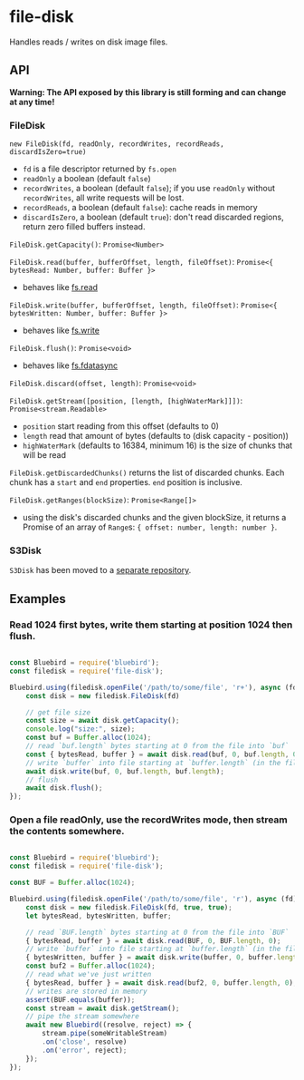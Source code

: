 # file-disk
Handles reads / writes on disk image files.

## API

**Warning: The API exposed by this library is still forming and can change at
any time!**

### FileDisk

`new FileDisk(fd, readOnly, recordWrites, recordReads, discardIsZero=true)`

 - `fd` is a file descriptor returned by `fs.open`
 - `readOnly` a boolean (default `false`)
 - `recordWrites`, a boolean (default `false`); if you use `readOnly` without
 `recordWrites`, all write requests will be lost.
 - `recordReads`, a boolean (default `false`): cache reads in memory
 - `discardIsZero`, a boolean (default `true`): don't read discarded regions,
 return zero filled buffers instead.

`FileDisk.getCapacity()`: `Promise<Number>`

`FileDisk.read(buffer, bufferOffset, length, fileOffset)`: `Promise<{ bytesRead: Number, buffer: Buffer }>`

 - behaves like [fs.read](https://nodejs.org/api/fs.html#fs_fs_read_fd_buffer_offset_length_position_callback)

`FileDisk.write(buffer, bufferOffset, length, fileOffset)`: `Promise<{ bytesWritten: Number, buffer: Buffer }>`

 - behaves like [fs.write](https://nodejs.org/api/fs.html#fs_fs_write_fd_buffer_offset_length_position_callback)

`FileDisk.flush()`: `Promise<void>`

 - behaves like [fs.fdatasync](https://nodejs.org/api/fs.html#fs_fs_fdatasync_fd_callback)

`FileDisk.discard(offset, length)`: `Promise<void>`

`FileDisk.getStream([position, [length, [highWaterMark]]])`: `Promise<stream.Readable>`
 - `position` start reading from this offset (defaults to 0)
 - `length` read that amount of bytes (defaults to (disk capacity - position))
 - `highWaterMark` (defaults to 16384, minimum 16) is the size of chunks that
 will be read

`FileDisk.getDiscardedChunks()` returns the list of discarded chunks. Each chunk
has a `start` and `end` properties. `end` position is inclusive.

`FileDisk.getRanges(blockSize)`: `Promise<Range[]>`
 - using the disk's discarded chunks and the given blockSize, it returns a Promise
of an array of `Range`s: `{ offset: number, length: number }`.

### S3Disk

`S3Disk` has been moved to a [separate repository](https://github.com/balena-io-modules/s3-disk).

## Examples

### Read 1024 first bytes, write them starting at position 1024 then flush.

```javascript

const Bluebird = require('bluebird');
const filedisk = require('file-disk');

Bluebird.using(filedisk.openFile('/path/to/some/file', 'r+'), async (fd) => {
	const disk = new filedisk.FileDisk(fd)

	// get file size
	const size = await disk.getCapacity();
	console.log("size:", size);
	const buf = Buffer.alloc(1024);
	// read `buf.length` bytes starting at 0 from the file into `buf`
	const { bytesRead, buffer } = await disk.read(buf, 0, buf.length, 0);
	// write `buffer` into file starting at `buffer.length` (in the file)
	await disk.write(buf, 0, buf.length, buf.length);
	// flush
	await disk.flush();
});


```

### Open a file readOnly, use the recordWrites mode, then stream the contents somewhere.

```javascript

const Bluebird = require('bluebird');
const filedisk = require('file-disk');

const BUF = Buffer.alloc(1024);

Bluebird.using(filedisk.openFile('/path/to/some/file', 'r'), async (fd) => {
	const disk = new filedisk.FileDisk(fd, true, true);
	let bytesRead, bytesWritten, buffer;

	// read `BUF.length` bytes starting at 0 from the file into `BUF`
	{ bytesRead, buffer } = await disk.read(BUF, 0, BUF.length, 0);
	// write `buffer` into file starting at `buffer.length` (in the file)
	{ bytesWritten, buffer } = await disk.write(buffer, 0, buffer.length, buffer.length);
	const buf2 = Buffer.alloc(1024);
	// read what we've just written
	{ bytesRead, buffer } = await disk.read(buf2, 0, buffer.length, 0);
	// writes are stored in memory
	assert(BUF.equals(buffer));
	const stream = await disk.getStream();
	// pipe the stream somewhere
	await new Bluebird((resolve, reject) => {
		stream.pipe(someWritableStream)
		.on('close', resolve)
		.on('error', reject);
	});
});

```

